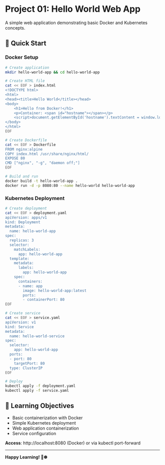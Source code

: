 # Project 01: Hello World Web App

A simple web application demonstrating basic Docker and Kubernetes concepts.

## 🚀 Quick Start

### Docker Setup
```bash
# Create application
mkdir hello-world-app && cd hello-world-app

# Create HTML file
cat << EOF > index.html
<!DOCTYPE html>
<html>
<head><title>Hello World</title></head>
<body>
    <h1>Hello from Docker!</h1>
    <p>Container: <span id="hostname"></span></p>
    <script>document.getElementById('hostname').textContent = window.location.hostname;</script>
</body>
</html>
EOF

# Create Dockerfile
cat << EOF > Dockerfile
FROM nginx:alpine
COPY index.html /usr/share/nginx/html/
EXPOSE 80
CMD ["nginx", "-g", "daemon off;"]
EOF

# Build and run
docker build -t hello-world-app .
docker run -d -p 8080:80 --name hello-world hello-world-app
```

### Kubernetes Deployment
```bash
# Create deployment
cat << EOF > deployment.yaml
apiVersion: apps/v1
kind: Deployment
metadata:
  name: hello-world-app
spec:
  replicas: 3
  selector:
    matchLabels:
      app: hello-world-app
  template:
    metadata:
      labels:
        app: hello-world-app
    spec:
      containers:
      - name: app
        image: hello-world-app:latest
        ports:
        - containerPort: 80
EOF

# Create service
cat << EOF > service.yaml
apiVersion: v1
kind: Service
metadata:
  name: hello-world-service
spec:
  selector:
    app: hello-world-app
  ports:
  - port: 80
    targetPort: 80
  type: ClusterIP
EOF

# Deploy
kubectl apply -f deployment.yaml
kubectl apply -f service.yaml
```

## 🎯 Learning Objectives
- Basic containerization with Docker
- Simple Kubernetes deployment
- Web application containerization
- Service configuration

**Access**: http://localhost:8080 (Docker) or via kubectl port-forward

---

**Happy Learning! 🐳☸️** 